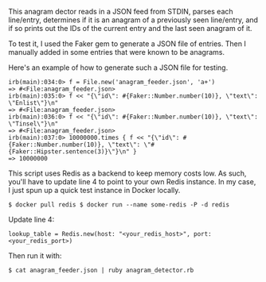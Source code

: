 This anagram dector reads in a JSON feed from STDIN, parses each line/entry, determines if it is an anagram of a previously seen line/entry, and if so prints out the IDs of the current entry and the last seen anagram of it.

To test it, I used the Faker gem to generate a JSON file of entries. Then I manually added in some entries that were known to be anagrams.

Here's an example of how to generate such a JSON file for testing.

```
irb(main):034:0> f = File.new('anagram_feeder.json', 'a+')
=> #<File:anagram_feeder.json>
irb(main):035:0> f << "{\"id\": #{Faker::Number.number(10)}, \"text\": \"Enlist\"}\n"
=> #<File:anagram_feeder.json>
irb(main):036:0> f << "{\"id\": #{Faker::Number.number(10)}, \"text\": \"Tinsel\"}\n"
=> #<File:anagram_feeder.json>
irb(main):037:0> 10000000.times { f << "{\"id\": #{Faker::Number.number(10)}, \"text\": \"#{Faker::Hipster.sentence(3)}\"}\n" }
=> 10000000
```


This script uses Redis as a backend to keep memory costs low. As such, you'll have to update line 4 to point to your own Redis instance. In my case, I just spun up a quick test instance in Docker locally.

`$ docker pull redis
 $ docker run --name some-redis -P -d redis`

Update line 4:

`lookup_table = Redis.new(host: "<your_redis_host>", port: <your_redis_port>)`

Then run it with:

`$ cat anagram_feeder.json | ruby anagram_detector.rb`
